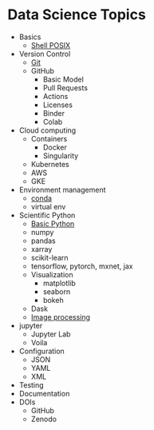 # Data Science Topics

* Basics
    * [Shell POSIX](http://swcarpentry.github.io/shell-novice/)
* Version Control
    * [Git](http://swcarpentry.github.io/git-novice/)
    * GitHub
        * Basic Model
        * Pull Requests
        * Actions
        * Licenses
        * Binder
        * Colab
* Cloud computing
    * Containers
        * Docker
        * Singularity
    * Kubernetes
    * AWS
    * GKE
* Environment management
    * [conda](https://docs.conda.io/projects/conda/en/latest/user-guide/cheatsheet.html)
    * virtual env
* Scientific Python
    * [Basic Python](https://swcarpentry.github.io/python-novice-inflammation/)
    * numpy
    * pandas
    * xarray
    * scikit-learn
    * tensorflow, pytorch, mxnet, jax
    * Visualization
        * matplotlib
        * seaborn
        * bokeh
    * Dask
    * [Image processing](https://datacarpentry.org/image-processing/)
* jupyter
    * Jupyter Lab
    * Voila
* Configuration
    * JSON
    * YAML
    * XML
* Testing
* Documentation
* DOIs
    * GitHub
    * Zenodo

